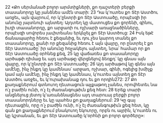 22 «Քո սերմանած բոլոր արմտիքների, քո դաշտերի բերքի տասանորդը կը յանձնես ամէն տարի: 23 Դա կ՚ուտես քո Տէր Աստծու առջեւ, այն վայրում, որ կ՚ընտրի քո Տէր Աստուածը, որպէսզի իր անունը յայտնուի այնտեղ: Այդտեղ կը մատուցես քո ցորենի, գինու, իւղի տասանորդը, քո արջառի ու ոչխարի առաջնածինները, որպէսզի սովորես յաւիտեանս երկնչել քո Տէր Աստծուց: 24 Իսկ եթէ ճանապարհը հեռու է քեզանից, եւ դու չես կարող տանել քո տասանորդը, քանի որ քեզանից հեռու է այն վայրը, որ ընտրել է քո Տէր Աստուածը՝ իր անունը հռչակելու այնտեղ, նրա՛ համար որ քո Տէր Աստուածը օրհնեց քեզ, 25 կը վաճառես քո տասանորդը արծաթի դիմաց եւ այդ արծաթը վերցնելով ձեռքդ՝ կը գնաս այն վայրը, որ կ՚ընտրի քո Տէր Աստուածը: 26 Այդ արծաթով կը գնես այն ամէնը, ինչ ինքդ կը կամենաս՝ արջառ, ոչխար, գինի, ոգելից խմիչք կամ այն ամէնը, ինչ ինքդ կը կամենաս, կ՚ուտես այնտեղ քո Տէր Աստծու առջեւ, եւ կ՚ուրախանաք դու եւ քո որդին272: 27 Քո քաղաքներում գտնուող ղեւտացուն աչքաթող չանես, որովհետեւ նա ո՛չ բաժին ունի, ո՛չ էլ ժառանգութիւն քեզ հետ:
28 Երեք տարի անցնելուց յետոյ կ՚առանձնացնես այդ տարուայ բերքի բոլոր տասանորդները եւ կը պահես քո քաղաքներում: 29 Կը գայ ղեւտացին, որը ո՛չ բաժին ունի, ո՛չ էլ ժառանգութիւն քեզ հետ, կը գան քո քաղաքներում բնակուող եկուորը, որբն ու այրին, կ՚ուտեն ու կը կշտանան, եւ քո Տէր Աստուածը կ՚օրհնի քո բոլոր գործերը»:
